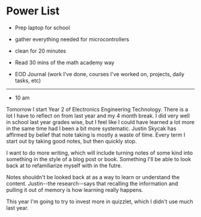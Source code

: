 # Power List

* Prep laptop for school

* gather everything needed for microcontrollers

* clean for 20 minutes

* Read 30 mins of the math academy way

* EOD Journal (work I've done, courses I've worked on, projects, daily tasks, etc)

***

* 10 am

Tomorrow I start Year 2 of Electronics Engineering Technology. There is a lot I have to reflect on from last year and my 4 month break. I did very well in school last year grades wise, but I feel like I could have learned a lot more in the same time had I been a bit more systematic. Justin Skycak has affirmed by belief that note taking is mostly a waste of time. Every term I start out by taking good notes, but then quickly stop. 

I want to do more writing, which will include turning notes of some kind into something in the style of a blog post or book. Something I'll be able to look back at to refamiliarize myself with in the futre. 

Notes shouldn't be looked back at as a way to learn or understand the content. Justin--the research--says that recalling the information and pulling it out of memory is how learning really happens. 

This year I'm going to try to invest more in quizzlet, which I didn't use much last year. 
